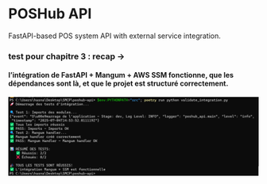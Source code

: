 # POSHub API

FastAPI-based POS system API with external service integration.


### test pour chapitre 3 : recap ->  

#### l’intégration de FastAPI + Mangum + AWS SSM fonctionne, que les dépendances sont là, et que le projet est structuré correctement.

![alt text](i.png)